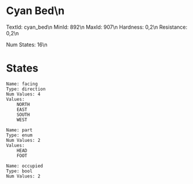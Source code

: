# Cyan Bed\n
TextId: cyan_bed\n
MinId: 892\n
MaxId: 907\n
Hardness: 0,2\n
Resistance: 0,2\n

Num States: 16\n
# States
```
Name: facing
Type: direction
Num Values: 4
Values:
    NORTH
    EAST
    SOUTH
    WEST

Name: part
Type: enum
Num Values: 2
Values:
    HEAD
    FOOT

Name: occupied
Type: bool
Num Values: 2
```